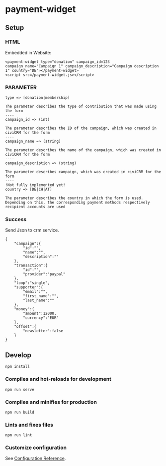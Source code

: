 # payment-widget

## Setup

### HTML  

Embedded in Website:
```
<payment-widget type="donation" campaign_id=123 campaign_name="Campaign 1" campaign_description="Campaign description 1" country="DE"></payment-widget>
<script src=/payment-widget.js></script>
```

### PARAMETER

```
type => [donation|membership]

The parameter describes the type of contribution that was made using the form
----
campaign_id => (int)

The parameter describes the ID of the campaign, which was created in civiCRM for the form
----
campaign_name => (string)

The parameter describes the name of the campaign, which was created in civiCRM for the form
----
campaign_description => (string)

The parameter describes campaign, which was created in civiCRM for the form
----
!Not fully implemented yet!
country => [DE|CH|AT]

The parameter describes the country in which the form is used. Depending on this, the corresponding payment methods respectively recipient accounts are used
```


### Success

Send Json to crm service.
```
{
    "campaign":{
        "id":"",
        "name":"",
        "description":""
    },
    "transaction":{
        "id":"",
        "provider":"paypal"
    },
    "loop":"single",
    "supporter":{
        "email":"",
        "first_name":"",
        "last_name":""
    },
    "money":{
        "amount":12000,
        "currency":"EUR"
    },
    "offset":{
        "newsletter":false
    }
}
```

## Develop

```
npm install
```

### Compiles and hot-reloads for development
```
npm run serve
```

### Compiles and minifies for production
```
npm run build
```

### Lints and fixes files
```
npm run lint
```

### Customize configuration
See [Configuration Reference](https://cli.vuejs.org/config/).
